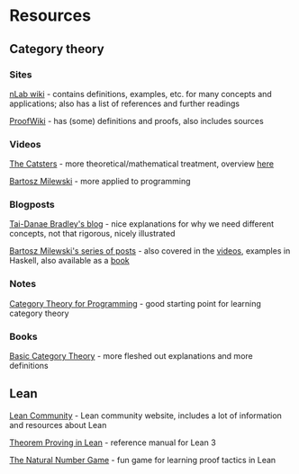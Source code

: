 # Resources
## Category theory
### Sites
[nLab wiki][nlab] - contains definitions, examples, etc. for many concepts and applications; also has a list of references and further readings  

[ProofWiki][proof] - has (some) definitions and proofs, also includes sources  

[nlab]: https://ncatlab.org/nlab/show/category+theory
[proof]: https://proofwiki.org/wiki/Main_Page

### Videos
[The Catsters][catsters] - more theoretical/mathematical treatment, overview [here](http://simonwillerton.staff.shef.ac.uk/TheCatsters/)  

[Bartosz Milewski][bartosz_v] - more applied to programming  

[catsters]: https://www.youtube.com/playlist?list=PLlGXNwjYhXYxKVa67r0pKuYufECy713bv
[bartosz_v]: https://www.youtube.com/playlist?list=PLbgaMIhjbmEnaH_LTkxLI7FMa2HsnawM_

### Blogposts
[Tai-Danae Bradley's blog][math3ma] - nice explanations for why we need different concepts, not that rigorous, nicely illustrated  

[Bartosz Milewski's series of posts][bartosz_b] - also covered in the [videos][bartosz_v], examples in Haskell, also available as a [book](https://github.com/hmemcpy/milewski-ctfp-pdf)  

[math3ma]: https://www.math3ma.com/categories/category-theory
[bartosz_b]: https://bartoszmilewski.com/2014/10/28/category-theory-for-programmers-the-preface/

### Notes
[Category Theory for Programming][ahrens] - good starting point for learning category theory

[ahrens]: https://github.com/benediktahrens/CT4P

### Books
[Basic Category Theory][leinster] - more fleshed out explanations and more definitions  

[leinster]: https://arxiv.org/abs/1612.09375

## Lean
[Lean Community][lean_community] - Lean community website, includes a lot of information and resources about Lean

[Theorem Proving in Lean][lean_manual] - reference manual for Lean 3

[The Natural Number Game][game] - fun game for learning proof tactics in Lean

[lean_community]: https://leanprover-community.github.io/index.html
[lean_manual]: https://leanprover.github.io/theorem_proving_in_lean/
[game]: https://www.ma.imperial.ac.uk/~buzzard/xena/natural_number_game/
